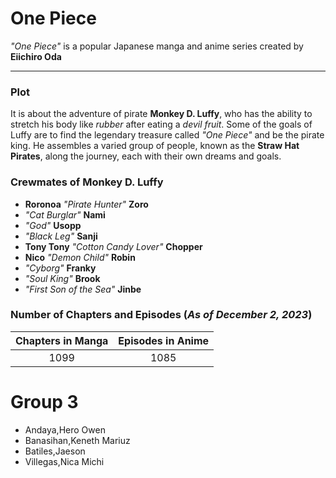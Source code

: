 # One Piece
*"One Piece"* is a popular Japanese manga and anime series created by **Eiichiro Oda**

---

### Plot
It is about the adventure of pirate **Monkey D. Luffy**, who has the ability to stretch his body like *rubber* after eating a *devil fruit*. Some of the goals of Luffy are to find the legendary treasure called *"One Piece"* and be the pirate king. He assembles a varied group of people, known as the **Straw Hat Pirates**, along the journey, each with their own dreams and goals.
### Crewmates of Monkey D. Luffy
* **Roronoa** *"Pirate Hunter"* **Zoro**
* *"Cat Burglar"* **Nami**
* *"God"* **Usopp**
* *"Black Leg"* **Sanji**
* **Tony Tony** *"Cotton Candy Lover"* **Chopper**
* **Nico** *"Demon Child"* **Robin**
* *"Cyborg"* **Franky**
* *"Soul King"* **Brook**
* *"First Son of the Sea"* **Jinbe**
### Number of Chapters and Episodes (*As of December 2, 2023*)
| Chapters in Manga | Episodes in Anime |
| :---------------: | :---------------: |
| 1099 | 1085 |

# Group 3
- Andaya,Hero Owen
- Banasihan,Keneth Mariuz
- Batiles,Jaeson
- Villegas,Nica Michi
